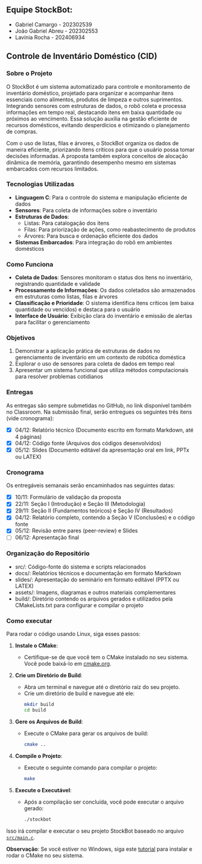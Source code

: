## Equipe StockBot:
- Gabriel Camargo - 202302539
- João Gabriel Abreu - 202302553
- Lavínia Rocha - 202406934

## Controle de Inventário Doméstico (CID)

### Sobre o Projeto
O StockBot é um sistema automatizado para controle e monitoramento de inventário doméstico, projetado para organizar e acompanhar itens essenciais como alimentos, produtos de limpeza e outros suprimentos. Integrando sensores com estruturas de dados, o robô coleta e processa informações em tempo real, destacando itens em baixa quantidade ou próximos ao vencimento. Essa solução auxilia na gestão eficiente de recursos domésticos, evitando desperdícios e otimizando o planejamento de compras.

Com o uso de listas, filas e árvores, o StockBot organiza os dados de maneira eficiente, priorizando itens críticos para que o usuário possa tomar decisões informadas. A proposta também explora conceitos de alocação dinâmica de memória, garantindo desempenho mesmo em sistemas embarcados com recursos limitados.

### Tecnologias Utilizadas
- **Linguagem C**: Para o controle do sistema e manipulação eficiente de dados
- **Sensores**: Para coleta de informações sobre o inventário
- **Estruturas de Dados**:
  - Listas: Para catalogação dos itens
  - Filas: Para priorização de ações, como reabastecimento de produtos
  - Árvores: Para busca e ordenação eficiente dos dados
- **Sistemas Embarcados**: Para integração do robô em ambientes domésticos

### Como Funciona
- **Coleta de Dados**: Sensores monitoram o status dos itens no inventário, registrando quantidade e validade
- **Processamento de Informações**: Os dados coletados são armazenados em estruturas como listas, filas e árvores
- **Classificação e Prioridade**: O sistema identifica itens críticos (em baixa quantidade ou vencidos) e destaca para o usuário
- **Interface de Usuário**: Exibição clara do inventário e emissão de alertas para facilitar o gerenciamento

### Objetivos
1) Demonstrar a aplicação prática de estruturas de dados no gerenciamento de inventário em um contexto de robótica doméstica
2) Explorar o uso de sensores para coleta de dados em tempo real
3) Apresentar um sistema funcional que utiliza métodos computacionais para resolver problemas cotidianos

### Entregas
As entregas são sempre submetidas no GitHub, no link disponível também no Classroom.
Na submissão final, serão entregues os seguintes três itens (vide cronograma):
- [X] 04/12: Relatório técnico (Documento escrito em formato Markdown, até 4 páginas)
- [X] 04/12: Código fonte (Arquivos dos códigos desenvolvidos)
- [X] 05/12: Slides (Documento editável da apresentação oral em link, PPTx ou LATEX)

### Cronograma
Os entregáveis semanais serão encaminhados nas seguintes datas:
- [X] 10/11: Formulário de validação da proposta
- [X] 22/11: Seção I (Introdução) e Seção III (Metodologia)
- [X] 29/11: Seção II (Fundamentos teóricos) e Seção IV (Resultados)
- [X] 04/12: Relatório completo, contendo a Seção V (Conclusões) e o código fonte
- [X] 05/12: Revisão entre pares (peer-review) e Slides
- [ ] 06/12: Apresentação final

### Organização do Repositório
- src/: Código-fonte do sistema e scripts relacionados
- docs/: Relatórios técnicos e documentação em formato Markdown
- slides/: Apresentação do seminário em formato editável (PPTX ou LATEX)
- assets/: Imagens, diagramas e outros materiais complementares
- build/: Diretório contendo os arquivos gerados e utilizados pela CMakeLists.txt para configurar e compilar o projeto

### Como executar
Para rodar o código usando Linux, siga esses passos:

1. **Instale o CMake**:
   - Certifique-se de que você tem o CMake instalado no seu sistema. Você pode baixá-lo em [cmake.org](https://cmake.org/download/).

2. **Crie um Diretório de Build**:
   - Abra um terminal e navegue até o diretório raiz do seu projeto.
   - Crie um diretório de build e navegue até ele:
     ```sh
     mkdir build
     cd build
     ```

3. **Gere os Arquivos de Build**:
   - Execute o CMake para gerar os arquivos de build:
     ```sh
     cmake ..
     ```

4. **Compile o Projeto**:
   - Execute o seguinte comando para compilar o projeto:
     ```sh
     make
     ```

5. **Execute o Executável**:
   - Após a compilação ser concluída, você pode executar o arquivo gerado:
     ```sh
     ./stockbot
     ```

Isso irá compilar e executar o seu projeto StockBot baseado no arquivo [`src/main.c`](src/main.c).

**Observação**: Se você estiver no Windows, siga este [tutorial](https://medium.com/@WamiqRaza/how-to-install-and-run-cmake-on-windows-692258b07b6f) para instalar e rodar o CMake no seu sistema.
